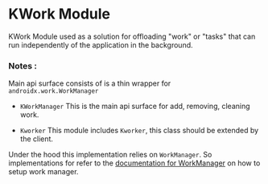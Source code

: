 # KWork Module

KWork Module used as a solution for offloading "work" or "tasks" that can run independently of the
application in the background.

### Notes :

Main api surface consists of is a thin wrapper for `androidx.work.WorkManager`

- `KWorkManager`
  This is the main api surface for add, removing, cleaning work.

- `Kworker`
  This module includes `Kworker`, this class should be extended by the client.

Under the hood this implementation relies on `WorkManager`. So implementations for refer to the
[documentation for WorkManager] on how to setup work manager.

[documentation for WorkManager]: https://developer.android.com/guide/background/persistent